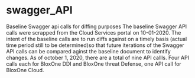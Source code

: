 # swagger_API
Baseline Swagger api calls for diffing purposes
The baseline Swagger API calls were scrapped from the Cloud Services portal on 10-01-2020. 
The intent of the baseline calls are to run diffs against on a timely basis (actual time period still to be determined)so that future iterations of the Swagger API calls can be compared aginst the baseline document to identify changes. 
As of october 1, 2020, there are a total of nine API callls. Four API calls each for BloxOne DDI and BloxOne threat Defense, one API call for BloxOne Cloud.  

